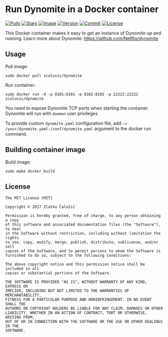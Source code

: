 # Run Dynomite in a Docker container

[![Pulls](https://img.shields.io/docker/pulls/zcalusic/dynomite.svg)](https://hub.docker.com/r/zcalusic/dynomite/)
[![Stars](https://img.shields.io/docker/stars/zcalusic/dynomite.svg)](https://hub.docker.com/r/zcalusic/dynomite/)
[![Image](https://images.microbadger.com/badges/image/zcalusic/dynomite.svg)](https://microbadger.com/images/zcalusic/dynomite/)
[![Version](https://images.microbadger.com/badges/version/zcalusic/dynomite.svg)](https://microbadger.com/images/zcalusic/dynomite/)
[![Commit](https://images.microbadger.com/badges/commit/zcalusic/dynomite.svg)](https://microbadger.com/images/zcalusic/dynomite/)
[![License](https://images.microbadger.com/badges/license/zcalusic/dynomite.svg)](https://microbadger.com/images/zcalusic/dynomite/)

This Docker container makes it easy to get an instance of Dynomite up and running.  Learn more about Dynomite: <https://github.com/Netflix/dynomite>

## Usage

Pull image:

```
sudo docker pull zcalusic/dynomite
```

Run container:

```
sudo docker run -d -p 8101:8101 -p 8102:8102 -p 22222:22222 zcalusic/dynomite
```

You need to expose Dynomite TCP ports when starting the container.  Dynomite will run with ```daemon``` user privileges

To provide custom ```dynomite.yaml``` configuration file, add ```-v /your/dynomite.yaml:/conf/dynomite.yaml``` argument to the docker run command.

## Building container image

Build image:

```
sudo make docker_build
```

## License

```
The MIT License (MIT)

Copyright © 2017 Zlatko Čalušić

Permission is hereby granted, free of charge, to any person obtaining a copy
of this software and associated documentation files (the "Software"), to deal
in the Software without restriction, including without limitation the rights
to use, copy, modify, merge, publish, distribute, sublicense, and/or sell
copies of the Software, and to permit persons to whom the Software is
furnished to do so, subject to the following conditions:

The above copyright notice and this permission notice shall be included in all
copies or substantial portions of the Software.

THE SOFTWARE IS PROVIDED "AS IS", WITHOUT WARRANTY OF ANY KIND, EXPRESS OR
IMPLIED, INCLUDING BUT NOT LIMITED TO THE WARRANTIES OF MERCHANTABILITY,
FITNESS FOR A PARTICULAR PURPOSE AND NONINFRINGEMENT. IN NO EVENT SHALL THE
AUTHORS OR COPYRIGHT HOLDERS BE LIABLE FOR ANY CLAIM, DAMAGES OR OTHER
LIABILITY, WHETHER IN AN ACTION OF CONTRACT, TORT OR OTHERWISE, ARISING FROM,
OUT OF OR IN CONNECTION WITH THE SOFTWARE OR THE USE OR OTHER DEALINGS IN THE
SOFTWARE.
```
